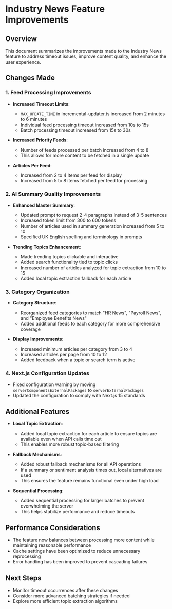 # Industry News Feature Improvements

## Overview

This document summarizes the improvements made to the Industry News feature to address timeout issues, improve content quality, and enhance the user experience.

## Changes Made

### 1. Feed Processing Improvements

- **Increased Timeout Limits**:
  - `MAX_UPDATE_TIME` in incremental-updater.ts increased from 2 minutes to 6 minutes
  - Individual feed processing timeout increased from 10s to 15s
  - Batch processing timeout increased from 15s to 30s

- **Increased Priority Feeds**:
  - Number of feeds processed per batch increased from 4 to 8
  - This allows for more content to be fetched in a single update

- **Articles Per Feed**:
  - Increased from 2 to 4 items per feed for display
  - Increased from 5 to 8 items fetched per feed for processing

### 2. AI Summary Quality Improvements

- **Enhanced Master Summary**:
  - Updated prompt to request 2-4 paragraphs instead of 3-5 sentences
  - Increased token limit from 300 to 600 tokens
  - Number of articles used in summary generation increased from 5 to 10
  - Specified UK English spelling and terminology in prompts

- **Trending Topics Enhancement**:
  - Made trending topics clickable and interactive
  - Added search functionality tied to topic clicks
  - Increased number of articles analyzed for topic extraction from 10 to 15
  - Added local topic extraction fallback for each article

### 3. Category Organization

- **Category Structure**:
  - Reorganized feed categories to match "HR News", "Payroll News", and "Employee Benefits News"
  - Added additional feeds to each category for more comprehensive coverage

- **Display Improvements**:
  - Increased minimum articles per category from 3 to 4
  - Increased articles per page from 10 to 12
  - Added feedback when a topic or search term is active

### 4. Next.js Configuration Updates

- Fixed configuration warning by moving `serverComponentsExternalPackages` to `serverExternalPackages`
- Updated the configuration to comply with Next.js 15 standards

## Additional Features

- **Local Topic Extraction**:
  - Added local topic extraction for each article to ensure topics are available even when API calls time out
  - This enables more robust topic-based filtering

- **Fallback Mechanisms**:
  - Added robust fallback mechanisms for all API operations
  - If a summary or sentiment analysis times out, local alternatives are used
  - This ensures the feature remains functional even under high load

- **Sequential Processing**:
  - Added sequential processing for larger batches to prevent overwhelming the server
  - This helps stabilize performance and reduce timeouts

## Performance Considerations

- The feature now balances between processing more content while maintaining reasonable performance
- Cache settings have been optimized to reduce unnecessary reprocessing
- Error handling has been improved to prevent cascading failures

## Next Steps

- Monitor timeout occurrences after these changes
- Consider more advanced batching strategies if needed
- Explore more efficient topic extraction algorithms